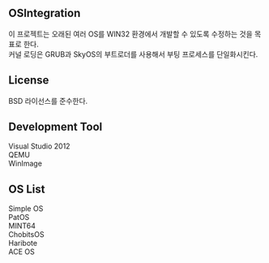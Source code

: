 OSIntegration
----------------

이 프로젝트는 오래된 여러 OS를 WIN32 환경에서 개발할 수 있도록 수정하는 것을 목표로 한다.  
커널 로딩은 GRUB과 SkyOS의 부트로더를 사용해서 부팅 프로세스를 단일화시킨다.  

License
-------

BSD 라이선스를 준수한다.

Development Tool
-------------------

Visual Studio 2012  
QEMU  
WinImage  

OS List
-------

Simple OS  
PatOS  
MINT64  
ChobitsOS  
Haribote  
ACE OS  
